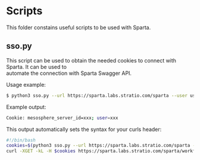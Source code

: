 # Scripts

This folder constains useful scripts to be used with Sparta.

## sso.py

This script can be used to obtain the needed cookies to connect with Sparta. It can be used to  
automate the connection with Sparta Swagger API.  

Usage example:  

```bash
$ python3 sso.py --url https://sparta.labs.stratio.com/sparta --user user --password password
```

Example output:

```bash
Cookie: mesosphere_server_id=xxx; user=xxx
```

This output automatically sets the syntax for your curls header:

```bash
#!/bin/bash
cookies=$(python3 sso.py --url https://sparta.labs.stratio.com/sparta --user user --password password)
curl -XGET -kL -H $cookies https://sparta.labs.stratio.com/sparta/workflows
```
